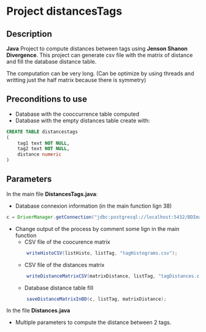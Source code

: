 # Project distancesTags

## Description
__Java__ Project to compute distances between tags using __Jenson Shanon Divergence__. This project can generate csv file with the matrix of distance and fill the database distance table.

The computation can be very long. (Can be optimize by using threads and writting just the half matrix because there is symmetry)

## Preconditions to use
* Database with the cooccurrence table computed
* Database with the empty distances table create with:
``` SQL
CREATE TABLE distancestags
(
    tag1 text NOT NULL,
    tag2 text NOT NULL,
    distance numeric
)
```

## Parameters
In the main file __DistancesTags.java__:
* Database connexion information (in the main function lign 38)
``` JAVA
c = DriverManager.getConnection("jdbc:postgresql://localhost:5432/BDImageBig", "postgres", "admin");
```
* Change output of the process by comment some lign in the main function
    * CSV file of the coocurence matrix
    ``` JAVA
        writeHistoCSV(listHisto, listTag, "tagHistograms.csv");
    ```
    * CSV file of the distances matrix
    ``` JAVA
        writeDistanceMatrixCSV(matrixDistance, listTag, "tagDistances.csv");
    ```
    * Database distance table fill
    ``` JAVA
        saveDistanceMatrixInBD(c, listTag, matrixDistance);
    ```

In the file __Distances.java__
* Multiple parameters to compute the distance between 2 tags.